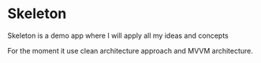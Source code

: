 # Skeleton

Skeleton is a demo app where I will apply all my ideas and concepts

For the moment it use clean architecture approach and MVVM architecture.
